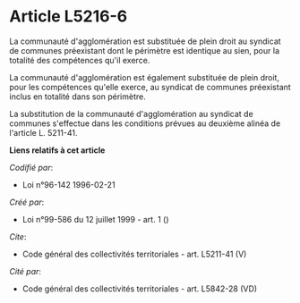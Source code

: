 # Article L5216-6

La communauté d'agglomération est substituée de plein droit au syndicat de communes préexistant dont le périmètre est
identique au sien, pour la totalité des compétences qu'il exerce. 

La communauté d'agglomération est également substituée de plein droit, pour les compétences qu'elle exerce, au syndicat de
communes préexistant inclus en totalité dans son périmètre. 

La substitution de la communauté d'agglomération au syndicat de communes s'effectue dans les conditions prévues au deuxième
alinéa de l'article L. 5211-41.

**Liens relatifs à cet article**

_Codifié par_:

  - Loi n°96-142 1996-02-21

_Créé par_:

  - Loi n°99-586 du 12 juillet 1999 - art. 1 ()

_Cite_:

  - Code général des collectivités territoriales - art. L5211-41 (V)

_Cité par_:

  - Code général des collectivités territoriales - art. L5842-28 (VD)

